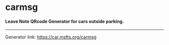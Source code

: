 # carmsg

#### Leave Note QRcode Generator for cars outside parking.
---
Generator link: https://car.msfts.org/carmsg
